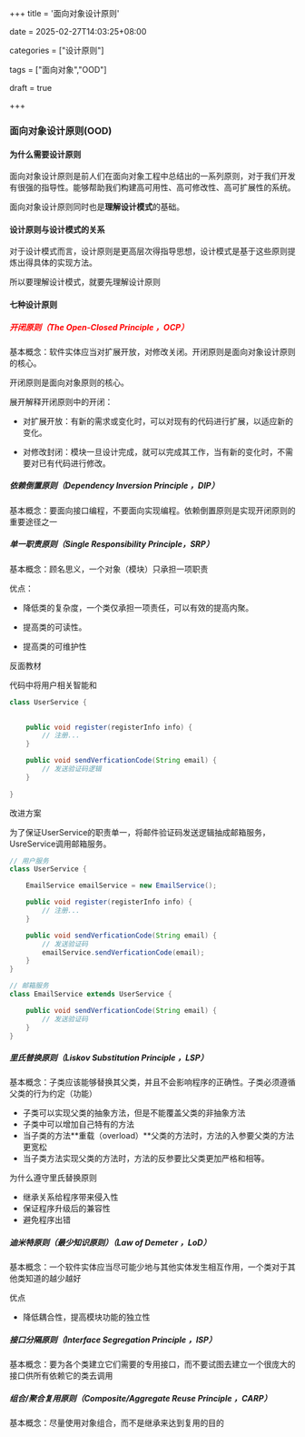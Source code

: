 +++
title = '面向对象设计原则'

date = 2025-02-27T14:03:25+08:00

categories = ["设计原则"]

tags = ["面向对象","OOD"]

draft = true

+++



### 面向对象设计原则(OOD)



#### 为什么需要设计原则

面向对象设计原则是前人们在面向对象工程中总结出的一系列原则，对于我们开发有很强的指导性。能够帮助我们构建高可用性、高可修改性、高可扩展性的系统。

面向对象设计原则同时也是**理解设计模式**的基础。





#### 设计原则与设计模式的关系

对于设计模式而言，设计原则是更高层次得指导思想，设计模式是基于这些原则提炼出得具体的实现方法。

所以要理解设计模式，就要先理解设计原则



#### 七种设计原则



##### <font color="red">开闭原则（The Open-Closed Principle ，OCP）</font>

基本概念：软件实体应当对扩展开放，对修改关闭。开闭原则是面向对象设计原则的核心。

开闭原则是面向对象原则的核心。

展开解释开闭原则中的开闭：

- 对扩展开放：有新的需求或变化时，可以对现有的代码进行扩展，以适应新的变化。

- 对修改封闭：模块一旦设计完成，就可以完成其工作，当有新的变化时，不需要对已有代码进行修改。





##### 依赖倒置原则（Dependency Inversion Principle ，DIP）

基本概念：要面向接口编程，不要面向实现编程。依赖倒置原则是实现开闭原则的重要途径之一





##### 单一职责原则（Single Responsibility Principle，SRP）

基本概念：顾名思义，一个对象（模块）只承担一项职责

优点：

- 降低类的复杂度，一个类仅承担一项责任，可以有效的提高内聚。

- 提高类的可读性。

- 提高类的可维护性



反面教材

代码中将用户相关智能和

```java
class UserService {

    
    public void register(registerInfo info) {
        // 注册...
    }

    public void sendVerficationCode(String email) {
        // 发送验证码逻辑
    }
    
}
```



改进方案

为了保证UserService的职责单一，将邮件验证码发送逻辑抽成邮箱服务，UsreService调用邮箱服务。

```java
// 用户服务
class UserService {

    EmailService emailService = new EmailService();

    public void register(registerInfo info) {
        // 注册...
    }

    public void sendVerficationCode(String email) {
        // 发送验证码
        emailService.sendVerficationCode(email);
    }
}

// 邮箱服务
class EmailService extends UserService {

    public void sendVerficationCode(String email) {
        // 发送验证码
    }
}
```





##### 里氏替换原则（Liskov Substitution Principle ，LSP）

基本概念：子类应该能够替换其父类，并且不会影响程序的正确性。子类必须遵循父类的行为约定（功能）

- 子类可以实现父类的抽象方法，但是不能覆盖父类的非抽象方法
- 子类中可以增加自己特有的方法
- 当子类的方法**重载（overload）**父类的方法时，方法的入参要父类的方法更宽松
- 当子类方法实现父类的方法时，方法的反参要比父类更加严格和相等。

为什么遵守里氏替换原则

- 继承关系给程序带来侵入性
- 保证程序升级后的兼容性
- 避免程序出错





##### 迪米特原则（最少知识原则）（Law of Demeter ，LoD）

基本概念：一个软件实体应当尽可能少地与其他实体发生相互作用，一个类对于其他类知道的越少越好

优点

- 降低耦合性，提高模块功能的独立性





##### 接口分隔原则（Interface Segregation Principle ，ISP）

基本概念：要为各个类建立它们需要的专用接口，而不要试图去建立一个很庞大的接口供所有依赖它的类去调用





##### 组合/聚合复用原则（Composite/Aggregate Reuse Principle ，CARP）

基本概念：尽量使用对象组合，而不是继承来达到复用的目的

